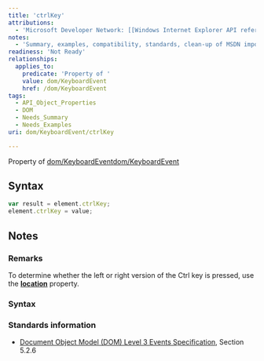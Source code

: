 ```yaml
---
title: 'ctrlKey'
attributions:
  - 'Microsoft Developer Network: [[Windows Internet Explorer API reference](http://msdn.microsoft.com/en-us/library/ie/hh828809%28v=vs.85%29.aspx) Article]'
notes:
  - 'Summary, examples, compatibility, standards, clean-up of MSDN import'
readiness: 'Not Ready'
relationships:
  applies_to:
    predicate: 'Property of '
    value: dom/KeyboardEvent
    href: /dom/KeyboardEvent
tags:
  - API_Object_Properties
  - DOM
  - Needs_Summary
  - Needs_Examples
uri: dom/KeyboardEvent/ctrlKey

---
```

Property of [dom/KeyboardEvent](/dom/KeyboardEvent)[dom/KeyboardEvent](/dom/KeyboardEvent)

## Syntax

``` js
var result = element.ctrlKey;
element.ctrlKey = value;
```

## Notes

### Remarks

To determine whether the left or right version of the Ctrl key is pressed, use the [**location**](/dom/KeyboardEvent/location) property.

### Syntax

### Standards information

-   [Document Object Model (DOM) Level 3 Events Specification](http://go.microsoft.com/fwlink/p/?linkid=203756), Section 5.2.6
